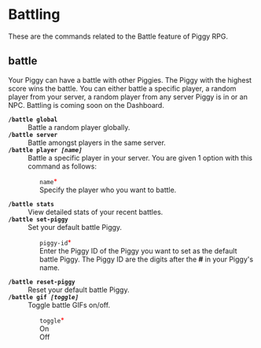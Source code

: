 # Battling
These are the commands related to the Battle feature of Piggy RPG.

## battle
Your Piggy can have a battle with other Piggies. The Piggy with the highest score wins the battle. You can either battle a specific player, a random player from your server, a random player from any server Piggy is in or an NPC. Battling is coming soon on the Dashboard.
<dl>
<dt><code><b>/battle global</b></code>
<dd>Battle a random player globally.
<dt><code><b>/battle server</b></code>
<dd>Battle amongst players in the same server.
<dt><code><b>/battle player <i>[name]</i></b></code>
<dd>Battle a specific player in your server. You are given 1 option with this command as follows:
<ul style="list-style-type: none;">
<li><code>name</code><font style="color:#FF0000">*</font><br>
Specify the player who you want to battle.
</ul>
<dt><code><b>/battle stats</b></code>
<dd>View detailed stats of your recent battles.
<dt><code><b>/battle set-piggy</b></code>
<dd>Set your default battle Piggy.
<ul style="list-style-type: none;">
<li><code>piggy-id</code><font style="color:#FF0000">*</font><br>
Enter the Piggy ID of the Piggy you want to set as the default battle Piggy. The Piggy ID are the digits after the <b>#</b> in your Piggy's name.
</ul>
<dt><code><b>/battle reset-piggy</b></code>
<dd>Reset your default battle Piggy.
<dt><code><b>/battle gif <i>[toggle]</i></b></code>
<dd>Toggle battle GIFs on/off.
<ul style="list-style-type: none;">
<li><code>toggle</code><font style="color:#FF0000">*</font><br>
On
<li>Off
</ul>
</dl>